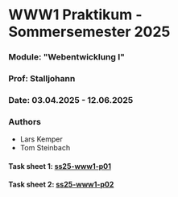# WWW1 Praktikum - Sommersemester 2025

### Module: "Webentwicklung I"

### Prof: Stalljohann

### Date: 03.04.2025 - 12.06.2025

### Authors

- Lars Kemper
- Tom Steinbach

#### Task sheet 1: [ss25-www1-p01](/assets/ss25-www1-p01.pdf)

#### Task sheet 2: [ss25-www1-p02](/assets/ss25-www1-p02.pdf)
